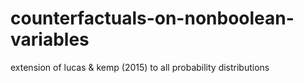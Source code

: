 # counterfactuals-on-nonboolean-variables
extension of lucas &amp; kemp (2015) to all probability distributions
